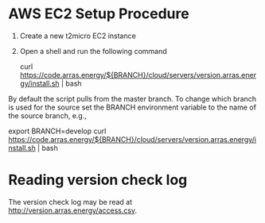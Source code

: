 # AWS EC2 Setup Procedure

1. Create a new t2micro EC2 instance
2. Open a shell and run the following command

   curl https://code.arras.energy/${BRANCH}/cloud/servers/version.arras.energy/install.sh | bash

By default the script pulls from the master branch. To change
which branch is used for the source set the BRANCH environment
variable to the name of the source branch, e.g.,

   export BRANCH=develop
   curl https://code.arras.energy/${BRANCH}/cloud/servers/version.arras.energy/install.sh | bash

# Reading version check log

The version check log may be read at http://version.arras.energy/access.csv.
